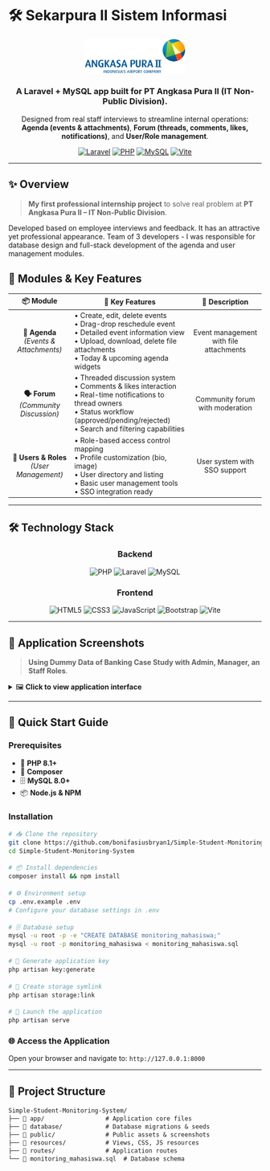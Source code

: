 # 🛠️ Sekarpura II Sistem Informasi

<div align="center">
  
  <img src="public/sekarpura.png" alt="Sekarpura II" width="200"/>
  
  ### **A Laravel + MySQL app built for PT Angkasa Pura II (IT Non-Public Division).**  
Designed from real staff interviews to streamline internal operations: **Agenda (events & attachments)**, **Forum (threads, comments, likes, notifications)**, and **User/Role management**.
  
[![Laravel](https://img.shields.io/badge/Laravel-FF2D20?style=for-the-badge&logo=laravel&logoColor=white)](https://laravel.com/)
[![PHP](https://img.shields.io/badge/PHP-777BB4?style=for-the-badge&logo=php&logoColor=white)](https://www.php.net/)
[![MySQL](https://img.shields.io/badge/MySQL-4479A1?style=for-the-badge&logo=mysql&logoColor=white)](https://www.mysql.com/)
[![Vite](https://img.shields.io/badge/Vite-646CFF?style=for-the-badge&logo=vite&logoColor=white)](https://vitejs.dev/)
  
</div>

---

## ✨ Overview

> **My first professional internship project** to solve real problem at **PT Angkasa Pura II – IT Non-Public Division**.

Developed based on employee interviews and feedback. It has an attractive yet professional appearance. Team of 3 developers - I was responsible for database design and full-stack development of the agenda and user management modules.

## 🔧 Modules & Key Features

| 📦 Module | 🌟 Key Features | 📝 Description |
|:---------:|----------------|:---------------:|
| **📅 Agenda** <br> *(Events & Attachments)* | • Create, edit, delete events <br> • Drag-drop reschedule event <br> • Detailed event information view <br> • Upload, download, delete file attachments <br> • Today & upcoming agenda widgets <br> | Event management with file attachments |
| **🗣️ Forum** <br> *(Community Discussion)* | • Threaded discussion system <br> • Comments & likes interaction <br> • Real-time notifications to thread owners <br> • Status workflow (approved/pending/rejected) <br> • Search and filtering capabilities | Community forum with moderation |
| **👤 Users & Roles** <br> *(User Management)* | • Role-based access control mapping <br> • Profile customization (bio, image) <br> • User directory and listing <br> • Basic user management tools <br> • SSO integration ready <br> | User system with SSO support |

---

## 🛠️ Technology Stack

<div align="center">

### Backend
![PHP](https://img.shields.io/badge/PHP-777BB4?style=flat-square&logo=php&logoColor=white)
![Laravel](https://img.shields.io/badge/Laravel-FF2D20?style=flat-square&logo=laravel&logoColor=white)
![MySQL](https://img.shields.io/badge/MySQL-4479A1?style=flat-square&logo=mysql&logoColor=white)

### Frontend
![HTML5](https://img.shields.io/badge/HTML5-E34F26?style=flat-square&logo=html5&logoColor=white)
![CSS3](https://img.shields.io/badge/CSS3-1572B6?style=flat-square&logo=css3&logoColor=white)
![JavaScript](https://img.shields.io/badge/JavaScript-F7DF1E?style=flat-square&logo=javascript&logoColor=black)
![Bootstrap](https://img.shields.io/badge/Bootstrap-7952B3?style=flat-square&logo=bootstrap&logoColor=white)
![Vite](https://img.shields.io/badge/Vite-646CFF?style=flat-square&logo=vite&logoColor=white)

</div>

---

## 📸 Application Screenshots

> **Using Dummy Data of Banking Case Study with Admin, Manager, an Staff Roles**.

<details>
<summary>🖼️ <strong>Click to view application interface</strong></summary>

<br>

<div align="center">

### ✈️ Landing Page
<img src="public/screenshots/landingpage.png" width="600" />

### 🔐 Authentication
<img src="public/screenshots/login.png" width="600" />

### 📊 Admin - Dashboard
<img src="public/screenshots/admin_dashboard.png" width="600" />

### 📊 Manager - Dashboard
<img src="public/screenshots/manager_dashboard.png" width="600" />

### 📊 Staff - Dashboard
<img src="public/screenshots/staff_dashboard.png" width="600" />

### 📋 Admin & Manager - Event Details
<img src="public/screenshots/adminManager_eventDetails.png" width="600" />

### 📋 Staff - Event Details
<img src="public/screenshots/staff_eventDetails.png" width="600" />

### ⏰ Admin & Manager - Add Event
<img src="public/screenshots/adminManager_addEvent.png" width="600" />

### 🔗 Admin & Manager - Attachments
<img src="public/screenshots/adminManager_attachments.png" width="600" />

### 🔗 Staff - Attachments
<img src="public/screenshots/staff_attachments.png" width="600" />

### 💭 Threads
<img src="public/screenshots/threads.png" width="600" />

</div>

</details>

---

## 🚀 Quick Start Guide

### Prerequisites
- 🐘 **PHP 8.1+**
- 🎵 **Composer**
- 🗄️ **MySQL 8.0+**
- 📦 **Node.js & NPM**

### Installation

```bash
# 📥 Clone the repository
git clone https://github.com/bonifasiusbryan1/Simple-Student-Monitoring-System.git
cd Simple-Student-Monitoring-System

# 📦 Install dependencies
composer install && npm install

# ⚙️ Environment setup
cp .env.example .env
# Configure your database settings in .env

# 🗄️ Database setup
mysql -u root -p -e "CREATE DATABASE monitoring_mahasiswa;"
mysql -u root -p monitoring_mahasiswa < monitoring_mahasiswa.sql

# 🔑 Generate application key
php artisan key:generate

# 🔗 Create storage symlink
php artisan storage:link

# 🚀 Launch the application
php artisan serve
```

### 🌐 Access the Application
Open your browser and navigate to: `http://127.0.0.1:8000`

---

## 📂 Project Structure

```
Simple-Student-Monitoring-System/
├── 📁 app/                 # Application core files
├── 📁 database/            # Database migrations & seeds
├── 📁 public/              # Public assets & screenshots
├── 📁 resources/           # Views, CSS, JS resources
├── 📁 routes/              # Application routes
└── 📄 monitoring_mahasiswa.sql  # Database schema
```

</div>

